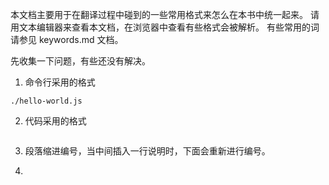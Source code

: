 本文档主要用于在翻译过程中碰到的一些常用格式来怎么在本书中统一起来。
请用文本编辑器来查看本文档，在浏览器中查看有些格式会被解析。
有些常用的词请参见 keywords.md 文档。

先收集一下问题，有些还没有解决。

1. 命令行采用的格式
````
./hello-world.js
````
2. 代码采用的格式
````
````
3. 段落缩进编号，当中间插入一行说明时，下面会重新进行编号。

4.
